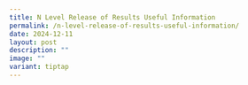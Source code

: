 ```yaml
---
title: N Level Release of Results Useful Information
permalink: /n-level-release-of-results-useful-information/
date: 2024-12-11
layout: post
description: ""
image: ""
variant: tiptap
---
```

